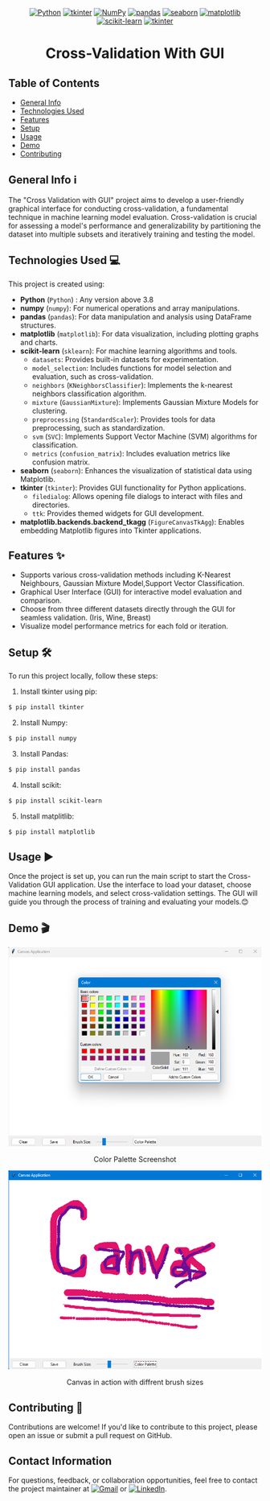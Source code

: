 
<div align="center">

[![Python](https://img.shields.io/badge/Python-3.8+-blue?style=flat&logo=python)](https://www.python.org/)
[![tkinter](https://img.shields.io/badge/tkinter-Latest-blue?style=flat&logo=tkinter)](https://tkinter.org/)
[![NumPy](https://img.shields.io/badge/NumPy-Latest-blueviolet?style=flat&logo=numpy)](https://numpy.org/)
[![pandas](https://img.shields.io/badge/pandas-1.3.1-orange)](https://pandas.pydata.org/)
[![seaborn](https://img.shields.io/badge/seaborn-0.11.2-blue)](https://seaborn.pydata.org/)
[![matplotlib](https://img.shields.io/badge/matplotlib-3.4.3-brightgreen)](https://matplotlib.org/)
[![scikit-learn](https://img.shields.io/badge/scikit--learn-0.24.2-red)](https://scikit-learn.org/)
[![tkinter](https://img.shields.io/badge/tkinter-8.6-yellow)](https://docs.python.org/3/library/tkinter.html)


</div>

<h1 align="center"> Cross-Validation With GUI</h1>

## Table of Contents
* [General Info](#general-info)
* [Technologies Used](#technologies-used)
* [Features](#features)
* [Setup](#setup)
* [Usage](#usage)
* [Demo](#demo)
* [Contributing](#contributing)


## General Info ℹ️
The "Cross Validation with GUI" project aims to develop a user-friendly graphical interface for conducting cross-validation, a fundamental technique in machine learning model evaluation. Cross-validation is crucial for assessing a model's performance and generalizability by partitioning the dataset into multiple subsets and iteratively training and testing the model.

## Technologies Used 💻
This project is created using:
- **Python** (`Python`) : Any version above 3.8
- **numpy** (`numpy`): For numerical operations and array manipulations.
- **pandas** (`pandas`): For data manipulation and analysis using DataFrame structures.
- **matplotlib** (`matplotlib`): For data visualization, including plotting graphs and charts.
- **scikit-learn** (`sklearn`): For machine learning algorithms and tools.
  - `datasets`: Provides built-in datasets for experimentation.
  - `model_selection`: Includes functions for model selection and evaluation, such as cross-validation.
  - `neighbors` (`KNeighborsClassifier`): Implements the k-nearest neighbors classification algorithm.
  - `mixture` (`GaussianMixture`): Implements Gaussian Mixture Models for clustering.
  - `preprocessing` (`StandardScaler`): Provides tools for data preprocessing, such as standardization.
  - `svm` (`SVC`): Implements Support Vector Machine (SVM) algorithms for classification.
  - `metrics` (`confusion_matrix`): Includes evaluation metrics like confusion matrix.
- **seaborn** (`seaborn`): Enhances the visualization of statistical data using Matplotlib.
- **tkinter** (`tkinter`): Provides GUI functionality for Python applications.
  - `filedialog`: Allows opening file dialogs to interact with files and directories.
  - `ttk`: Provides themed widgets for GUI development.
- **matplotlib.backends.backend_tkagg** (`FigureCanvasTkAgg`): Enables embedding Matplotlib figures into Tkinter applications.


## Features ✨
* Supports various cross-validation methods including K-Nearest Neighbours, Gaussian Mixture Model,Support Vector Classification.
* Graphical User Interface (GUI) for interactive model evaluation and comparison.
* Choose from three different datasets directly through the GUI for seamless validation. (Iris, Wine, Breast)
* Visualize model performance metrics for each fold or iteration.

## Setup 🛠️
To run this project locally, follow these steps:

1. Install tkinter using pip:
```bash
$ pip install tkinter
```
2. Install Numpy:
```bash
$ pip install numpy
```
3. Install Pandas:
```bash
$ pip install pandas
```
4. Install scikit:
```bash
$ pip install scikit-learn
```
5. Install matplitlib:
```bash
$ pip install matplotlib
```
## Usage ▶️
Once the project is set up, you can run the main script to start the Cross-Validation GUI application. Use the interface to load your dataset, choose machine learning models, and select cross-validation settings. The GUI will guide you through the process of training and evaluating your models.😊

## Demo 🎬
<div align="center">

   ![assets/Screenshot 1.png](https://github.com/kashifmehdi/Air-Canva/blob/8d9ffb4995101ccf1808b976b5b4c005ff5011ad/assets/Screenshot%201.png)
   <p>Color Palette Screenshot </p>
   
   ![assets/Screenshot 2.png](https://github.com/kashifmehdi/Air-Canva/blob/8d9ffb4995101ccf1808b976b5b4c005ff5011ad/assets/Screenshot%202.png)
   <p>Canvas in action with diffrent brush sizes </p>
</div>


## Contributing 🤝
Contributions are welcome! If you'd like to contribute to this project, please open an issue or submit a pull request on GitHub.

## Contact Information 
For questions, feedback, or collaboration opportunities, feel free to contact the project maintainer at [![Gmail](https://img.shields.io/badge/Gmail-D14836?style=flat&logo=gmail&logoColor=white)](mailto:your-email@example.com) or [![LinkedIn](https://img.shields.io/badge/LinkedIn-0077B5?style=flat&logo=linkedin&logoColor=white)](https://www.linkedin.com/in/your-profile/).
